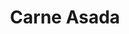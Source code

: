 ---
title: "Carne Asada"
type: "recipe"
tags: 
  - mexican
  - steak
  - serious eats
  - sous vide
source: "https://www.seriouseats.com/recipes/2015/09/carne-asada-food-lab-recipe-kenji.html"
---
